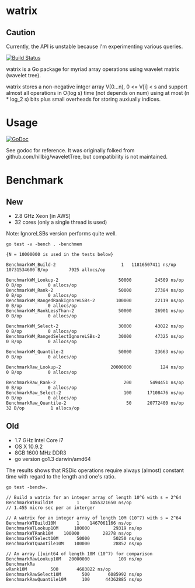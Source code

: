watrix
======

Caution
-------
Currently, the API is unstable because I'm experimenting various queries.

[![Build Status](https://travis-ci.org/sekineh/waveletTree.svg?branch=master)](https://travis-ci.org/sekineh/waveletTree)

watrix is a Go package for myriad array operations using wavelet matrix
(wavelet tree).

watrix stores a non-negative intger array V[0...n), 0 <= V[i] < s and
support almost all operations in O(log s) time (not depends on num) using
at most (n * log_2 s) bits plus small overheads for storing auxiually indices.


Usage
=====

[![GoDoc](https://godoc.org/github.com/sekineh/waveletTree?status.svg)](https://godoc.org/github.com/sekineh/waveletTree)

See godoc for reference.  It was originally folked from github.com/hillbig/waveletTree,
but compatibility is not maintained.

Benchmark
=========

New
---
- 2.8 GHz Xeon [in AWS]
- 32 cores (only a single thread is used)

Note: IgnoreLSBs version performs quite well.

	go test -v -bench . -benchmem

	{N = 10000000 is used in the tests below}   

	BenchmarkWM_Build-2    						1	11816507411 ns/op	10731534600 B/op	    7925 allocs/op

	BenchmarkWM_Lookup-2                	   50000	     24509 ns/op	       0 B/op	       0 allocs/op
	BenchmarkWM_Rank-2                  	   50000	     27384 ns/op	       0 B/op	       0 allocs/op
	BenchmarkWM_RangedRankIgnoreLSBs-2  	  100000	     22119 ns/op	       0 B/op	       0 allocs/op
	BenchmarkWM_RankLessThan-2          	   50000	     26901 ns/op	       0 B/op	       0 allocs/op

	BenchmarkWM_Select-2                	   30000	     43022 ns/op	       0 B/op	       0 allocs/op
	BenchmarkWM_RangedSelectIgnoreLSBs-2	   30000	     47325 ns/op	       0 B/op	       0 allocs/op

	BenchmarkWM_Quantile-2              	   50000	     23663 ns/op	       0 B/op	       0 allocs/op

	BenchmarkRaw_Lookup-2               	20000000	       124 ns/op	       0 B/op	       0 allocs/op

	BenchmarkRaw_Rank-2                 	     200	   5494451 ns/op	       0 B/op	       0 allocs/op
	BenchmarkRaw_Select-2               	     100	  17108476 ns/op	       0 B/op	       0 allocs/op
	BenchmarkRaw_Quantile-2             	      50	  20772400 ns/op	      32 B/op	       1 allocs/op


Old
---

- 1.7 GHz Intel Core i7
- OS X 10.9.2
- 8GB 1600 MHz DDR3
- go version go1.3 darwin/amd64

The results shows that RSDic operations require always
(almost) constant time with regard to the length and one's ratio.

	go test -bench=.

	// Build a watrix for an integer array of length 10^6 with s = 2^64
	BenchmarkWTBuild1M	       1	1455321650 ns/op
	// 1.455 micro sec per an interger

	// A watrix for an integer array of length 10M (10^7) with s = 2^64
	BenchmarkWTBuild10M	       1	1467061166 ns/op
	BenchmarkWTLookup10M	  100000	     29319 ns/op
	BenchmarkWTRank10M	  100000	     28278 ns/op
	BenchmarkWTSelect10M	   50000	     50250 ns/op
	BenchmarkWTQuantile10M	  100000	     28852 ns/op

	// An array []uint64 of length 10M (10^7) for comparison
	BenchmarkRawLookup10M	20000000	       109 ns/op
	BenchmarkRa
	wRank10M	     500	   4683822 ns/op
	BenchmarkRawSelect10M	     500	   6085992 ns/op
	BenchmarkRawQuantile10M	     100	  44362885 ns/op
